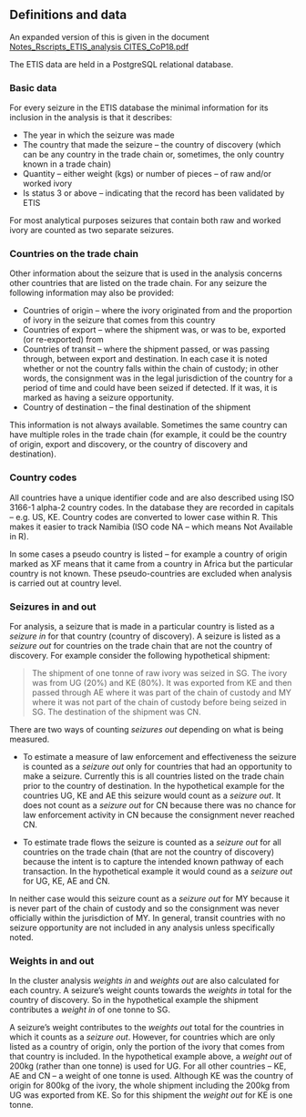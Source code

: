 ﻿## Definitions and data
An expanded version of this is given in the document [Notes_Rscripts_ETIS_analysis CITES_CoP18.pdf]( Notes_RScripts_ETIS_analysis_CITES_CoP18.pdf)

The ETIS data are held in a PostgreSQL relational database.

### Basic data
For every seizure in the ETIS database the minimal information for its inclusion in the analysis is that it describes:

*	The year in which the seizure was made
*	The country that made the seizure – the country of discovery (which can be any country in the trade chain or, sometimes, the only country known in a trade chain)
*	Quantity – either weight (kgs) or number of pieces – of raw and/or worked ivory
*	Is status 3 or above – indicating that the record has been validated by ETIS

For most analytical purposes seizures that contain both raw and worked ivory are counted as two separate seizures. 

### Countries on the trade chain
Other information about the seizure that is used in the analysis concerns other countries that are listed on the trade chain. For any seizure the following information may also be provided:

*	Countries of origin – where the ivory originated from and the proportion of ivory in the seizure that comes from this country
*	Countries of export – where the shipment was, or was to be, exported (or re-exported) from
*	Countries of transit – where the shipment passed, or was passing through, between export and destination.  In each case it is noted whether or not the country falls within the chain of custody; in other words, the consignment was in the legal jurisdiction of the country for a period of time and could have been seized if detected. If it was, it is marked as having a seizure opportunity. 
*	Country of destination – the final destination of the shipment

This information is not always available. Sometimes the same country can have multiple roles in the trade chain (for example, it could be the country of origin, export and discovery, or the country of discovery and destination). 

### Country codes
All countries have a unique identifier code and are also described using ISO 3166-1 alpha-2 country codes. In the database they are recorded in capitals – e.g. US, KE. Country codes are converted to lower case within R. This makes it easier to track Namibia (ISO code NA – which means Not Available in R).

In some cases a pseudo country is listed – for example a country of origin marked as XF means that it came from a country in Africa but the particular country is not known. These pseudo-countries are excluded when analysis is carried out at country level.

### Seizures in and out
For analysis, a seizure that is made in a particular country is listed as a *seizure in* for that country (country of discovery). A seizure is listed as a *seizure out* for countries on the trade chain that are not the country of discovery. For example consider the following hypothetical shipment:

> The shipment of one tonne of raw ivory was seized in SG. The ivory was from UG (20%) and KE (80%). It was exported from KE and then passed through AE where it was part of the chain of custody and MY where it was not part of the chain of custody before being seized in SG. The destination of the shipment was CN.

There are two ways of counting *seizures out* depending on what is being measured.

*	To estimate a measure of law enforcement and effectiveness the seizure is counted as a *seizure out* only for countries that had an opportunity to make a seizure. Currently this is all countries listed on the trade chain prior to the country of destination. In the hypothetical example for the countries UG, KE and AE this seizure would count as a *seizure out*. It does not count as a *seizure out* for CN because there was no chance for law enforcement activity in CN because the consignment never reached CN. 

*	To estimate trade flows the seizure is counted as a *seizure out* for all countries on the trade chain (that are not the country of discovery) because the intent is to capture the intended known pathway of each transaction. In the hypothetical example it would cound as a *seizure out* for UG, KE, AE and CN.

In neither case would this seizure count as a *seizure out* for MY because it is never part of the chain of custody and so the consignment was never officially within the jurisdiction of MY. In general, transit countries with no seizure opportunity are not included in any analysis unless specifically noted. 

### Weights in and out

In the cluster analysis *weights in* and *weights out* are also calculated for each country. A seizure’s weight counts towards the *weights in* total for the country of discovery. So in the hypothetical example the shipment contributes a *weight in* of one tonne to SG.

A seizure’s weight contributes to the *weights out* total for the countries in which it counts as a *seizure out*. However, for countries which are only listed as a country of origin, only the portion of the ivory that comes from that country is included. In the hypothetical example above, a *weight out* of 200kg (rather than one tonne) is used for UG. For all other countries – KE, AE and CN – a weight of one tonne is used. Although KE was the country of origin for 800kg of the ivory, the whole shipment including the 200kg from UG was exported from KE. So for this shipment the *weight out* for KE is one tonne.

